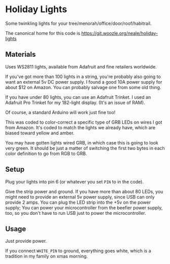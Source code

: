 Holiday Lights
=========

Some twinkling lights for your tree/menorah/office/door/roof/habitrail.

The canonical home for this code is https://git.woozle.org/neale/holiday-lights


Materials
---------

Uses WS2811 lights, available from Adafruit and fine retailers worldwide.

If you've got more than 100 lights in a string,
you're probably also going to want an external 5v DC power supply.
I found a good 10A power supply for about $12 on Amazon.
You can probably salvage one from some old thing.

If you have under 80 lights, you can use an Adafruit Trinket.
I used an Adafruit Pro Trinket for my 182-light display.
(It's an issue of RAM).

Of course, a standard Arduino will work just fine too!

This was coded to color-correct a specific type of GRB LEDs on wires I got from Amazon.
It's coded to match the lights we already have, which are biased toward yellow and amber.

You may have gotten lights wired GRB, in which case this is going to look very green.
It should be just a matter of switching the first two bytes in each color definition
to go from RGB to GRB.



Setup
-------

Plug your lights into pin 6 (or whatever you set `PIN` to in the code).

Give the strip power and ground.
If you have more than about 80 LEDs, you might need to provide an external
5v power supply, since USB can only provide 2 amps. 
You can plug the LED strip into the +5v on the power supply;
You can power your microcontroller from the beefier power supply, too,
so you don't have to run USB just to power the microcontroller.


Usage
-------

Just provide power.

If you connect `WHITE_PIN` to ground,
everything goes white,
which is a tradition in my family on xmas morning.
